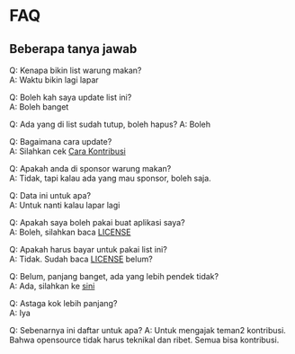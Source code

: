 # FAQ

## Beberapa tanya jawab

Q: Kenapa bikin list warung makan?  
A: Waktu bikin lagi lapar  

Q: Boleh kah saya update list ini?  
A: Boleh banget  

Q: Ada yang di list sudah tutup, boleh hapus?
A: Boleh

Q: Bagaimana cara update?  
A: Silahkan cek [Cara Kontribusi](./CONTRIBUTING.md)  

Q: Apakah anda di sponsor warung makan?  
A: Tidak, tapi kalau ada yang mau sponsor, boleh saja.  

Q: Data ini untuk apa?  
A: Untuk nanti kalau lapar lagi  

Q: Apakah saya boleh pakai buat aplikasi <judul di sini> saya?  
A: Boleh, silahkan baca [LICENSE](./LICENSE)  

Q: Apakah harus bayar untuk pakai list ini?  
A: Tidak. Sudah baca [LICENSE](./LICENSE) belum?  

Q: Belum, panjang banget, ada yang lebih pendek tidak?  
A: Ada, silahkan ke [sini](https://en.wikipedia.org/wiki/GNU_General_Public_License)  

Q: Astaga kok lebih panjang?  
A: Iya  

Q: Sebenarnya ini daftar untuk apa?
A: Untuk mengajak teman2 kontribusi. Bahwa opensource tidak harus teknikal dan ribet. Semua bisa kontribusi.

